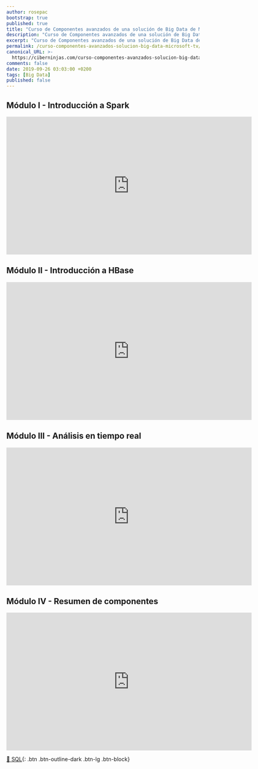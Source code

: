 ```yaml
---
author: rosepac
bootstrap: true
published: true
title: "Curso de Componentes avanzados de una solución de Big Data de Microsoft TV"
description: "Curso de Componentes avanzados de una solución de Big Data de Microsoft TV"
excerpt: "Curso de Componentes avanzados de una solución de Big Data de Microsoft TV"
permalink: /curso-componentes-avanzados-solucion-big-data-microsoft-tv/
canonical_URL: >-
  https://ciberninjas.com/curso-componentes-avanzados-solucion-big-data-microsoft-tv/
comments: false
date: 2019-09-26 03:03:00 +0200
tags: [Big Data]
published: false
---
```


## Módulo I - Introducción a Spark

<iframe src="https://channel9.msdn.com/Shows/Componentes-avanzados-de-una-solucin-de-Big-Data/Mdulo-I-Introduccin-a-Spark/player?format=html5" width="640" height="360" allowfullscreen="" frameborder="0" title="Módulo I - Introducción a Spark - Microsoft Channel 9 Video"></iframe>

## Módulo II - Introducción a HBase

<iframe src="https://channel9.msdn.com/Shows/Componentes-avanzados-de-una-solucin-de-Big-Data/Mdulo-II-Introduccin-a-HBase/player?format=html5" width="640" height="360" allowfullscreen="" frameborder="0" title="Módulo II - Introducción a HBase - Microsoft Channel 9 Video"></iframe>

## Módulo III - Análisis en tiempo real

<iframe src="https://channel9.msdn.com/Shows/Componentes-avanzados-de-una-solucin-de-Big-Data/Mdulo-III-Anlisis-en-tiempo-real/player?format=html5" width="640" height="360" allowfullscreen="" frameborder="0" title="Módulo III - Análisis en tiempo real - Microsoft Channel 9 Video"></iframe>

## Módulo IV - Resumen de componentes

<iframe src="https://channel9.msdn.com/Shows/Componentes-avanzados-de-una-solucin-de-Big-Data/Mdulo-IV-Resumen-de-componentes/player?format=html5" width="640" height="360" allowfullscreen="" frameborder="0" title="Módulo IV - Resumen de componentes - Microsoft Channel 9 Video"></iframe>

[🧠 SQL](/cursos-tecnologia/#sql){: .btn .btn-outline-dark .btn-lg .btn-block}
